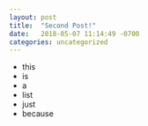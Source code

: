 ```yaml
---
layout: post
title:  "Second Post!"
date:   2018-05-07 11:14:49 -0700
categories: uncategorized
---
```

* this
* is
* a 
* list
* just
* because
